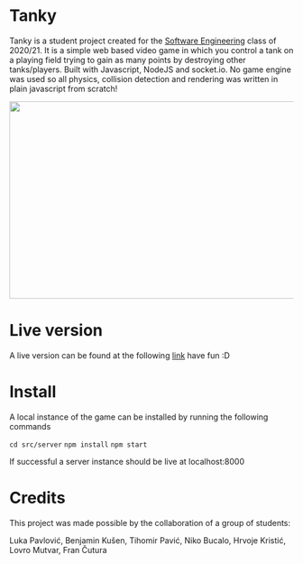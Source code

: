 # Tanky

Tanky is a student project created for the <a href="https://www.fer.unizg.hr/en/course/sofeng">Software Engineering</a> class of 2020/21. It is a simple web based video game in which you control a tank on a playing field trying to gain as many points by destroying other tanks/players. Built with Javascript, NodeJS and socket.io. No game engine was used so all physics, collision detection and rendering was written in plain javascript from scratch!

<img src="https://i.imgur.com/qkTKX7H.png" width="600" height="350" />

# Live version

A live version can be found at the following <a href="http://104.248.139.238:8000/">link</a>
have fun :D


# Install

A local instance of the game can be installed by running the following commands

`cd src/server`
`npm install`
`npm start`

If successful a server instance should be live at localhost:8000


# Credits
This project was made possible by the collaboration of a group of students:

Luka Pavlović,
Benjamin Kušen,
Tihomir Pavić,
Niko Bucalo,
Hrvoje Kristić,
Lovro Mutvar,
Fran Čutura
